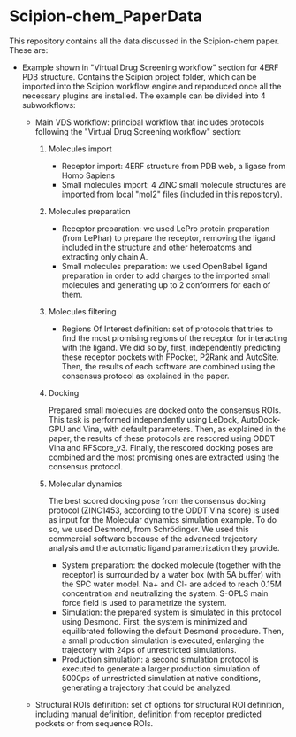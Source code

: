 # Scipion-chem_PaperData

This repository contains all the data discussed in the Scipion-chem paper. These are:

- Example shown in "Virtual Drug Screening workflow" section for 4ERF PDB structure. Contains the Scipion project 
  folder, which can be imported into the Scipion workflow engine and reproduced once all the necessary plugins are 
  installed. 
  The example can be divided into 4 subworkflows:
    - Main VDS workflow: principal workflow that includes protocols following the "Virtual Drug Screening workflow" 
      section:
        1) Molecules import
            - Receptor import: 4ERF structure from PDB web, a ligase from Homo Sapiens
            - Small molecules import: 4 ZINC small molecule structures are imported from local "mol2" files 
              (included in this repository).
              
        2) Molecules preparation
            - Receptor preparation: we used LePro protein preparation (from LePhar) to prepare the receptor, removing 
              the ligand included in the structure and other heteroatoms and extracting only chain A.
            - Small molecules preparation: we used OpenBabel ligand preparation in order to add charges to the imported 
              small molecules and generating up to 2 conformers for each of them.
              
        3) Molecules filtering
            - Regions Of Interest definition: set of protocols that tries to find the most promising regions of the 
              receptor for interacting with the ligand. We did so by, first, independently predicting these receptor
              pockets with FPocket, P2Rank and AutoSite. Then, the results of each software are combined using the
              consensus protocol as explained in the paper.
        4) Docking
           
           Prepared small molecules are docked onto the consensus ROIs. This task is performed independently using
           LeDock, AutoDock-GPU and Vina, with default parameters. Then, as explained in the paper, the results of
           these protocols are rescored using ODDT Vina and RFScore_v3. Finally, the rescored docking poses are 
           combined and the most promising ones are extracted using the consensus protocol.
        5) Molecular dynamics
           
           The best scored docking pose from the consensus docking protocol (ZINC1453, according to the ODDT Vina score)
           is used as input for the Molecular dynamics simulation example. To do so, we used Desmond, from Schrödinger.
           We used this commercial software because of the advanced trajectory analysis and the automatic ligand 
           parametrization they provide.
           - System preparation: the docked molecule (together with the receptor) is surrounded by a water box 
             (with 5A buffer) with the SPC water model. Na+ and Cl- are added to reach 0.15M concentration and 
             neutralizing the system. S-OPLS main force field is used to parametrize the system.
           - Simulation: the prepared system is simulated in this protocol using Desmond. First, the system is 
             minimized and equilibrated following the default Desmond procedure. Then, a small production simulation 
             is executed, enlarging the trajectory with 24ps of unrestricted simulations.
           - Production simulation: a second simulation protocol is executed to generate a larger production simulation 
             of 5000ps of unrestricted simulation at native conditions, generating a trajectory that could be analyzed.
            

    - Structural ROIs definition: set of options for structural ROI definition, including manual definition, definition 
        from receptor predicted pockets or from sequence ROIs.